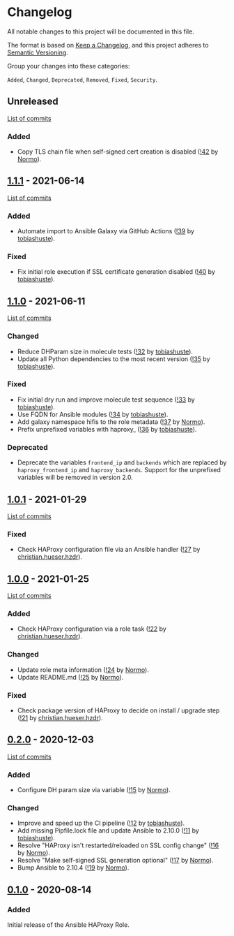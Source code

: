 <!--
SPDX-FileCopyrightText: 2020 Helmholtz Centre for Environmental Research (UFZ)
SPDX-FileCopyrightText: 2020 Helmholtz-Zentrum Dresden-Rossendorf (HZDR)

SPDX-License-Identifier: Apache-2.0
-->

# Changelog

All notable changes to this project will be documented in this file.

The format is based on [Keep a Changelog](https://keepachangelog.com/en/1.0.0/),
and this project adheres to [Semantic Versioning](https://semver.org/spec/v2.0.0.html).

Group your changes into these categories:

`Added`, `Changed`, `Deprecated`, `Removed`, `Fixed`, `Security`.

## Unreleased

[List of commits](https://gitlab.com/hifis/ansible/haproxy-role/-/compare/v1.1.1...main)

### Added
* Copy TLS chain file when self-signed cert creation is disabled
  ([!42](https://gitlab.com/hifis/ansible/haproxy-role/-/merge_requests/42)
  by [Normo](https://gitlab.com/Normo)).

## [1.1.1](https://gitlab.com/hifis/ansible/haproxy-role/-/releases/v1.1.1) - 2021-06-14

[List of commits](https://gitlab.com/hifis/ansible/haproxy-role/-/compare/v1.1.0...v1.1.1)

### Added
* Automate import to Ansible Galaxy via GitHub Actions
  ([!39](https://gitlab.com/hifis/ansible/haproxy-role/-/merge_requests/39)
  by [tobiashuste](https://gitlab.com/tobiashuste)).

### Fixed
* Fix initial role execution if SSL certificate generation disabled
  ([!40](https://gitlab.com/hifis/ansible/haproxy-role/-/merge_requests/40)
  by [tobiashuste](https://gitlab.com/tobiashuste)).

## [1.1.0](https://gitlab.com/hifis/ansible/haproxy-role/-/releases/v1.1.0) - 2021-06-11

[List of commits](https://gitlab.com/hifis/ansible/haproxy-role/-/compare/v1.0.1...v1.1.0)

### Changed
* Reduce DHParam size in molecule tests
  ([!32](https://gitlab.com/hifis/ansible/haproxy-role/-/merge_requests/32)
  by [tobiashuste](https://gitlab.com/tobiashuste)).
* Update all Python dependencies to the most recent version
  ([!35](https://gitlab.com/hifis/ansible/haproxy-role/-/merge_requests/35)
  by [tobiashuste](https://gitlab.com/tobiashuste)).

### Fixed
* Fix initial dry run and improve molecule test sequence
  ([!33](https://gitlab.com/hifis/ansible/haproxy-role/-/merge_requests/33)
  by [tobiashuste](https://gitlab.com/tobiashuste)).
* Use FQDN for Ansible modules
  ([!34](https://gitlab.com/hifis/ansible/haproxy-role/-/merge_requests/34)
  by [tobiashuste](https://gitlab.com/tobiashuste)).
* Add galaxy namespace hifis to the role metadata
  ([!37](https://gitlab.com/hifis/ansible/haproxy-role/-/merge_requests/37)
  by [Normo](https://gitlab.com/Normo)).
* Prefix unprefixed variables with haproxy_
  ([!36](https://gitlab.com/hifis/ansible/haproxy-role/-/merge_requests/36)
  by [tobiashuste](https://gitlab.com/tobiashuste)).

### Deprecated
* Deprecate the variables `frontend_ip` and `backends` which are replaced
  by `haproxy_frontend_ip` and `haproxy_backends`.
  Support for the unprefixed variables will be removed in version 2.0.

## [1.0.1](https://gitlab.com/hifis/ansible/haproxy-role/-/releases/v1.0.1) - 2021-01-29

[List of commits](https://gitlab.com/hifis/ansible/haproxy-role/-/compare/v1.0.0...v1.0.1)

### Fixed
- Check HAProxy configuration file via an Ansible handler
  ([!27](https://gitlab.com/hifis/ansible/haproxy-role/-/merge_requests/27)
  by [christian.hueser.hzdr](https://gitlab.com/christian.hueser.hzdr)).

## [1.0.0](https://gitlab.com/hifis/ansible/haproxy-role/-/releases/v1.0.0) - 2021-01-25

[List of commits](https://gitlab.com/hifis/ansible/haproxy-role/-/compare/v0.2.0...v1.0.0)

### Added
- Check HAProxy configuration via a role task
  ([!22](https://gitlab.com/hifis/ansible/haproxy-role/-/merge_requests/22)
  by [christian.hueser.hzdr](https://gitlab.com/christian.hueser.hzdr)).
  
### Changed
- Update role meta information
  ([!24](https://gitlab.com/hifis/ansible/haproxy-role/-/merge_requests/24)
  by [Normo](https://gitlab.com/Normo)).
- Update README.md
  ([!25](https://gitlab.com/hifis/ansible/haproxy-role/-/merge_requests/25)
  by [Normo](https://gitlab.com/Normo)).

### Fixed
- Check package version of HAProxy to decide on install / upgrade step
  ([!21](https://gitlab.com/hifis/ansible/haproxy-role/-/merge_requests/21)
  by [christian.hueser.hzdr](https://gitlab.com/christian.hueser.hzdr)).

## [0.2.0](https://gitlab.com/hifis/ansible/haproxy-role/-/releases/v0.2.0) - 2020-12-03

[List of commits](https://gitlab.com/hifis/ansible/haproxy-role/-/compare/v0.1.0...v0.2.0)

### Added
- Configure DH param size via variable
  ([!15](https://gitlab.com/hifis/ansible/haproxy-role/-/merge_requests/15)
  by [Normo](https://gitlab.com/Normo)).

### Changed
- Improve and speed up the CI pipeline
  ([!12](https://gitlab.com/hifis/ansible/haproxy-role/-/merge_requests/12)
  by [tobiashuste](https://gitlab.com/tobiashuste)).
- Add missing Pipfile.lock file and update Ansible to 2.10.0
  ([!11](https://gitlab.com/hifis/ansible/haproxy-role/-/merge_requests/11)
  by [tobiashuste](https://gitlab.com/tobiashuste)).
- Resolve "HAProxy isn't restarted/reloaded on SSL config change"
  ([!16](https://gitlab.com/hifis/ansible/haproxy-role/-/merge_requests/16)
  by [Normo](https://gitlab.com/Normo)).
- Resolve "Make self-signed SSL generation optional"
  ([!17](https://gitlab.com/hifis/ansible/haproxy-role/-/merge_requests/17)
  by [Normo](https://gitlab.com/Normo)).
- Bump Ansible to 2.10.4
  ([!19](https://gitlab.com/hifis/ansible/haproxy-role/-/merge_requests/19)
  by [Normo](https://gitlab.com/Normo)).

## [0.1.0](https://gitlab.com/hifis/ansible/haproxy-role/-/releases/v0.1.0) - 2020-08-14

### Added
Initial release of the Ansible HAProxy Role.
